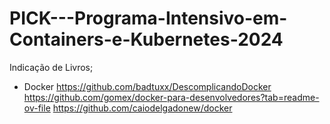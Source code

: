 # PICK---Programa-Intensivo-em-Containers-e-Kubernetes-2024

Indicação de Livros;
- Docker
    https://github.com/badtuxx/DescomplicandoDocker
    https://github.com/gomex/docker-para-desenvolvedores?tab=readme-ov-file
    https://github.com/caiodelgadonew/docker
